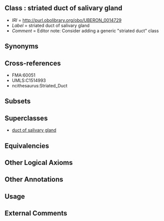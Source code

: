 
## Class : striated duct of salivary gland

 * *IRI* = http://purl.obolibrary.org/obo/UBERON_0014729
 * *Label* = striated duct of salivary gland
 * *Comment* = Editor note: Consider adding a generic "striated duct" class

## Synonyms


## Cross-references

 * FMA:60051
 * UMLS:C1514993
 * ncithesaurus:Striated_Duct

## Subsets


## Superclasses

 * [duct of salivary gland](../../UBERON/37/UBERON_0001837.md)

## Equivalencies


## Other Logical Axioms


## Other Annotations


## Usage


## External Comments

